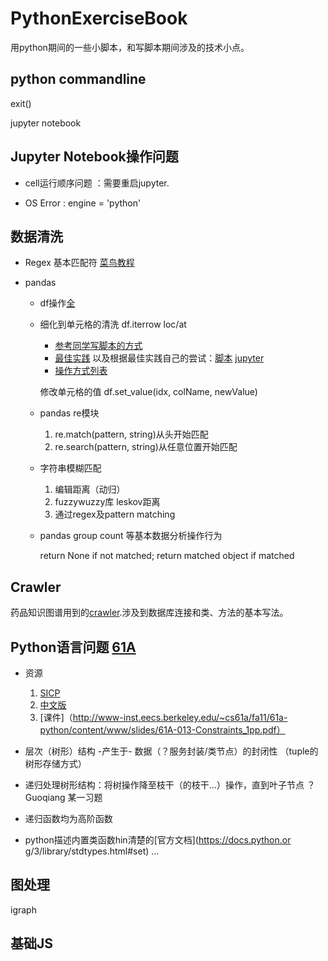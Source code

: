 # PythonExerciseBook
用python期间的一些小脚本，和写脚本期间涉及的技术小点。

## python commandline

  exit()
  
  jupyter notebook
  
## Jupyter Notebook操作问题

  + cell运行顺序问题 ：需要重启jupyter.
  
  + OS Error : engine = 'python'

##  数据清洗
+ Regex 基本匹配符 [菜鸟教程](https://www.runoob.com/python/python-reg-expressions.html) 

+ pandas 

    + df操作[全](https://chf2012.github.io/2017/05/17/%E8%BD%AF%E4%BB%B6%E5%BA%94%E7%94%A8_%E7%A8%8B%E5%BA%8F%E7%BC%96%E7%A8%8B/Python/Python_%E4%B8%93%E9%A2%98%E6%80%BB%E7%BB%93/Python_%E6%95%B0%E6%8D%AE%E5%A4%84%E7%90%86_pandas_old/)
   
    + 细化到单元格的清洗 df.iterrow loc/at
      - [参考同学写脚本的方式](https://github.com/Ddd1101/BGP_1)
      - [最佳实践](https://github.com/pandas-dev/pandas/issues/15269) 以及根据最佳实践自己的尝试：[脚本](https://github.com/A-ZHANG1/PythonExerciseBook/blob/master/cleaner.py) [jupyter](https://github.com/A-ZHANG1/PythonExerciseBook/blob/master/regexCleaner.ipynb)
      - [操作方式列表](https://blog.csdn.net/qimiejia5584/article/details/78565953)
      
      修改单元格的值 df.set_value(idx, colName, newValue)

    + pandas re模块
      1. re.match(pattern, string)从头开始匹配
      2. re.search(pattern, string)从任意位置开始匹配
      
    + 字符串模糊匹配 
      1. 编辑距离（动归）
      2. fuzzywuzzy库 leskov距离
      3. 通过regex及pattern matching
      
    + pandas group count 等基本数据分析操作行为
      
      return None if not matched; return matched object if matched

## Crawler

药品知识图谱用到的[crawler](https://github.com/A-ZHANG1/drug/tree/master/crawler/crawler).涉及到数据库连接和类、方法的基本写法。

## Python语言问题 [61A](https://www.bookstack.cn/read/sicp-py-zh/ch5.md#5.2.5%20%E6%B5%81)

+ 资源
  1. [SICP](http://composingprograms.com/pages/12-elements-of-programming.html)
  2. [中文版](https://www.bookstack.cn/read/sicp-py-zh/2.5.md)
  3. [课件]（http://www-inst.eecs.berkeley.edu/~cs61a/fa11/61a-python/content/www/slides/61A-013-Constraints_1pp.pdf）

+ 层次（树形）结构 -产生于- 数据（？服务封装/类节点）的封闭性 （tuple的树形存储方式） 
+ 递归处理树形结构：将树操作降至枝干（的枝干...）操作，直到叶子节点 ？Guoqiang 某一习题
+ 递归函数均为高阶函数
+ python描述内置类函数hin清楚的[官方文档](https://docs.python.or
g/3/library/stdtypes.html#set)
...

## 图处理

igraph

## 基础JS

